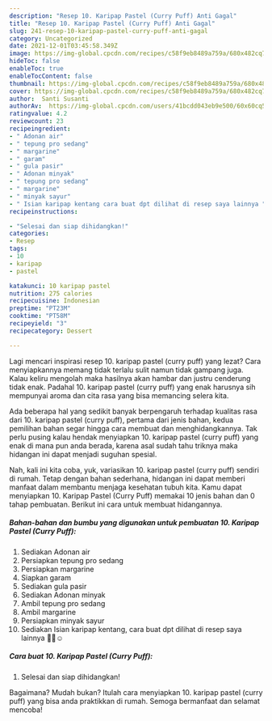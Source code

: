```yaml
---
description: "Resep 10. Karipap Pastel (Curry Puff) Anti Gagal"
title: "Resep 10. Karipap Pastel (Curry Puff) Anti Gagal"
slug: 241-resep-10-karipap-pastel-curry-puff-anti-gagal
category: Uncategorized
date: 2021-12-01T03:45:58.349Z
image: https://img-global.cpcdn.com/recipes/c58f9eb8489a759a/680x482cq70/10-karipap-pastel-curry-puff-foto-resep-utama.jpg
hideToc: false
enableToc: true
enableTocContent: false
thumbnail: https://img-global.cpcdn.com/recipes/c58f9eb8489a759a/680x482cq70/10-karipap-pastel-curry-puff-foto-resep-utama.jpg
cover: https://img-global.cpcdn.com/recipes/c58f9eb8489a759a/680x482cq70/10-karipap-pastel-curry-puff-foto-resep-utama.jpg
author:  Santi Susanti
authorAv:  https://img-global.cpcdn.com/users/41bcdd043eb9e500/60x60cq50/avatar.jpg
ratingvalue: 4.2
reviewcount: 23
recipeingredient:
- " Adonan air"
- " tepung pro sedang"
- " margarine"
- " garam"
- " gula pasir"
- " Adonan minyak"
- " tepung pro sedang"
- " margarine"
- " minyak sayur"
- " Isian karipap kentang cara buat dpt dilihat di resep saya lainnya "
recipeinstructions:

- "Selesai dan siap dihidangkan!"
categories:
- Resep
tags:
- 10
- karipap
- pastel

katakunci: 10 karipap pastel 
nutrition: 275 calories
recipecuisine: Indonesian
preptime: "PT23M"
cooktime: "PT58M"
recipeyield: "3"
recipecategory: Dessert

---
```



Lagi mencari inspirasi resep 10. karipap pastel (curry puff) yang lezat? Cara menyiapkannya memang tidak terlalu sulit namun tidak gampang juga. Kalau keliru mengolah maka hasilnya akan hambar dan justru cenderung tidak enak. Padahal 10. karipap pastel (curry puff) yang enak harusnya sih mempunyai aroma dan cita rasa yang bisa memancing selera kita.




Ada beberapa hal yang sedikit banyak berpengaruh terhadap kualitas rasa dari 10. karipap pastel (curry puff), pertama dari jenis bahan, kedua pemilihan bahan segar hingga cara membuat dan menghidangkannya. Tak perlu pusing kalau hendak menyiapkan 10. karipap pastel (curry puff) yang enak di mana pun anda berada, karena asal sudah tahu triknya maka hidangan ini dapat menjadi suguhan spesial.


Nah, kali ini kita coba, yuk, variasikan 10. karipap pastel (curry puff) sendiri di rumah. Tetap dengan bahan sederhana, hidangan ini dapat memberi manfaat dalam membantu menjaga kesehatan tubuh kita. Kamu dapat menyiapkan 10. Karipap Pastel (Curry Puff) memakai 10 jenis bahan dan 0 tahap pembuatan. Berikut ini cara untuk membuat hidangannya.

<!--inarticleads1-->

##### Bahan-bahan dan bumbu yang digunakan untuk pembuatan 10. Karipap Pastel (Curry Puff):

1. Sediakan  Adonan air
1. Persiapkan  tepung pro sedang
1. Persiapkan  margarine
1. Siapkan  garam
1. Sediakan  gula pasir
1. Sediakan  Adonan minyak
1. Ambil  tepung pro sedang
1. Ambil  margarine
1. Persiapkan  minyak sayur
1. Sediakan  Isian karipap kentang, cara buat dpt dilihat di resep saya lainnya 🙏🏻☺️




<!--inarticleads2-->

##### Cara buat 10. Karipap Pastel (Curry Puff):


1. Selesai dan siap dihidangkan!



Bagaimana? Mudah bukan? Itulah cara menyiapkan 10. karipap pastel (curry puff) yang bisa anda praktikkan di rumah. Semoga bermanfaat dan selamat mencoba!

